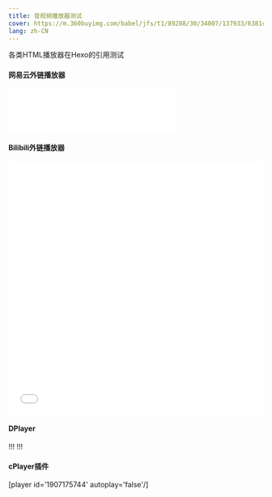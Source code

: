 ```yaml
---
title: 音视频播放器测试
cover: https://m.360buyimg.com/babel/jfs/t1/89288/30/34007/137933/6381c248Ec0583aad/c525cdfeba92f254.jpg
lang: zh-CN
---
```

各类HTML播放器在Hexo的引用测试

<!--more-->

#### 网易云外链播放器

<iframe frameborder="no" border="0" marginwidth="0" marginheight="0" width=330 height=86 src="//music.163.com/outchain/player?type=2&id=1949796737&auto=1&height=66"></iframe>

#### Bilibili外链播放器

<iframe src="//player.bilibili.com/player.html?aid=375588815&bvid=BV1j7411G7Zc&cid=339262048&page=1&high_quality=1&danmaku=1" allowfullscreen="allowfullscreen" width="100%" height="500" scrolling="no" frameborder="0" sandbox="allow-top-navigation allow-same-origin allow-forms allow-scripts"></iframe>




#### DPlayer

!!!
<dp src="https://ccp-bj29-video-preview.oss-cn-beijing.aliyuncs.com/lt/3496F98E34EC4652343A692812365DC3E06C57B5_472061077__sha1_bj29/FHD/media.m3u8?di=bj29&dr=473288150&f=62c53bded1fe392523cc49e6a9968e44f775eb1a&u=306b84f84e4e429ebf7023a64ac494a5&x-oss-access-key-id=LTAI5t8sJLSvMtxoes9pGyTv&x-oss-expires=1657336232&x-oss-process=hls/sign&x-oss-signature=tRXVkY7z+l8orPU2ePUBoeiTxCsoVIBnvXnfSCQkVGs=&x-oss-signature-version=OSS2"></dp>
!!!




#### cPlayer插件

[player id='1907175744' autoplay='false'/]



